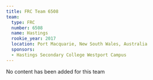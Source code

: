 ```yaml
---
title: FRC Team 6508
team:
  type: FRC
  number: 6508
  name: Hastings
  rookie_year: 2017
  location: Port Macquarie, New South Wales, Australia
  sponsors:
  - Hastings Secondary College Westport Campus
---
```


No content has been added for this team